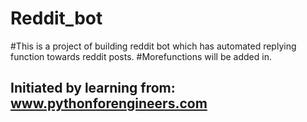 # Reddit_bot
#This is a project of building reddit bot which has automated replying function towards reddit posts. 
#Morefunctions will be added in.
## Initiated by learning from: www.pythonforengineers.com
